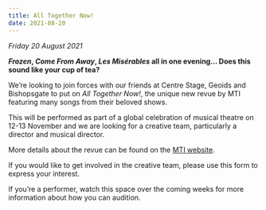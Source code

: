 ```yaml
---
title: All Together Now!
date: 2021-08-20
---
```

*Friday 20 August 2021*

***Frozen*, *Come From Away*, *Les Misérables* all in one evening… Does this sound like your cup of tea?** 

We’re looking to join forces with our friends at Centre Stage, Geoids and Bishopsgate to put on *All Together Now!*, the unique new revue by MTI featuring many songs from their beloved shows.

This will be performed as part of a global celebration of musical theatre on 12-13 November and we are looking for a creative team, particularly a director and musical director. 

More details about the revue can be found on the [MTI website](https://www.mtishows.co.uk/mtis-all-together-now).

If you would like to get involved in the creative team, please use this form to express your interest. 

If you’re a performer, watch this space over the coming weeks for more information about how you can audition.